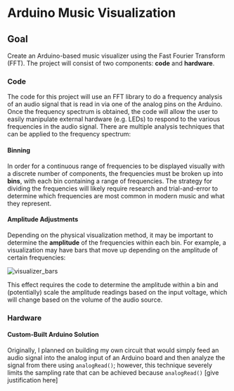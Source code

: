 # Arduino Music Visualization

## Goal

Create an Arduino-based music visualizer using the Fast Fourier Transform (FFT). The project will consist of two components: **code** and **hardware**.

### Code

The code for this project will use an FFT library to do a frequency analysis of an audio signal that is read in via one of the analog pins on the Arduino. Once the frequency spectrum is obtained, the code will allow the user to easily manipulate external hardware (e.g. LEDs) to respond to the various frequencies in the audio signal. There are multiple analysis techniques that can be applied to the frequency spectrum:

#### Binning

In order for a continuous range of frequencies to be displayed visually with a discrete number of components, the frequencies must be broken up into **bins**, with each bin containing a range of frequencies. The strategy for dividing the frequencies will likely require research and trial-and-error to determine which frequencies are most common in modern music and what they represent.

#### Amplitude Adjustments

Depending on the physical visualization method, it may be important to determine the **amplitude** of the frequencies within each bin. For example, a visualization may have bars that move up depending on the amplitude of certain frequencies:

![visualizer_bars](http://blog.motionisland.com/wp-content/uploads/2018/04/after-effects-audio-spectrum-with-color-bar.gif)

This effect requires the code to determine the amplitude within a bin and (potentially) scale the amplitude readings based on the input voltage, which will change based on the volume of the audio source.

### Hardware

#### Custom-Built Arduino Solution

Originally, I planned on building my own circuit that would simply feed an audio signal into the analog input of an Arduino board and then analyze the signal from there using `analogRead()`; however, this technique severely limits the sampling rate that can be achieved because `analogRead()` [give justification here]
